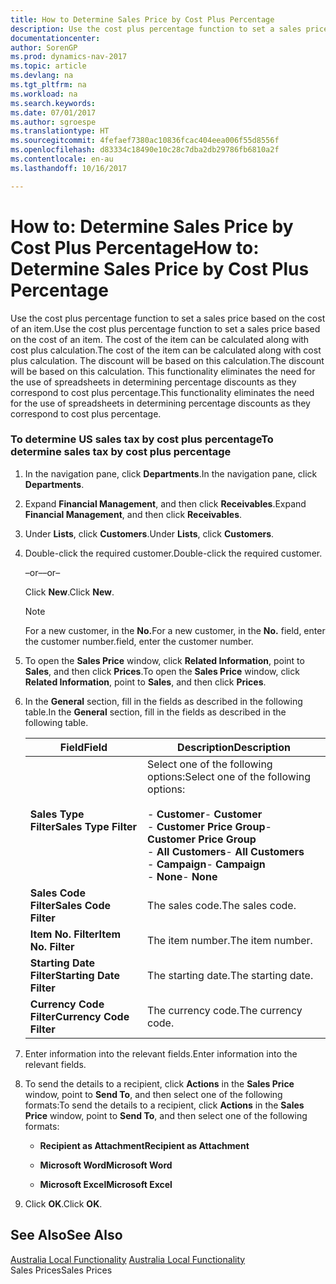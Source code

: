 ```yaml
---
title: How to Determine Sales Price by Cost Plus Percentage
description: Use the cost plus percentage function to set a sales price based on the cost of an item. The cost of the item can be calculated along with cost plus calculation. The discount will be based on this calculation. This functionality eliminates the need for the use of spreadsheets in determining percentage discounts as they correspond to cost plus percentage.
documentationcenter: 
author: SorenGP
ms.prod: dynamics-nav-2017
ms.topic: article
ms.devlang: na
ms.tgt_pltfrm: na
ms.workload: na
ms.search.keywords: 
ms.date: 07/01/2017
ms.author: sgroespe
ms.translationtype: HT
ms.sourcegitcommit: 4fefaef7380ac10836fcac404eea006f55d8556f
ms.openlocfilehash: d83334c18490e10c28c7dba2db29786fb6810a2f
ms.contentlocale: en-au
ms.lasthandoff: 10/16/2017

---
```

# <a name="how-to-determine-sales-price-by-cost-plus-percentage"></a><span data-ttu-id="79022-106">How to: Determine Sales Price by Cost Plus Percentage</span><span class="sxs-lookup"><span data-stu-id="79022-106">How to: Determine Sales Price by Cost Plus Percentage</span></span>
<span data-ttu-id="79022-107">Use the cost plus percentage function to set a sales price based on the cost of an item.</span><span class="sxs-lookup"><span data-stu-id="79022-107">Use the cost plus percentage function to set a sales price based on the cost of an item.</span></span> <span data-ttu-id="79022-108">The cost of the item can be calculated along with cost plus calculation.</span><span class="sxs-lookup"><span data-stu-id="79022-108">The cost of the item can be calculated along with cost plus calculation.</span></span> <span data-ttu-id="79022-109">The discount will be based on this calculation.</span><span class="sxs-lookup"><span data-stu-id="79022-109">The discount will be based on this calculation.</span></span> <span data-ttu-id="79022-110">This functionality eliminates the need for the use of spreadsheets in determining percentage discounts as they correspond to cost plus percentage.</span><span class="sxs-lookup"><span data-stu-id="79022-110">This functionality eliminates the need for the use of spreadsheets in determining percentage discounts as they correspond to cost plus percentage.</span></span>  
  
### <a name="to-determine-sales-tax-by-cost-plus-percentage"></a><span data-ttu-id="79022-111">To determine US sales tax by cost plus percentage</span><span class="sxs-lookup"><span data-stu-id="79022-111">To determine sales tax by cost plus percentage</span></span>  
  
1.  <span data-ttu-id="79022-112">In the navigation pane, click **Departments**.</span><span class="sxs-lookup"><span data-stu-id="79022-112">In the navigation pane, click **Departments**.</span></span>  
  
2.  <span data-ttu-id="79022-113">Expand **Financial Management**, and then click **Receivables**.</span><span class="sxs-lookup"><span data-stu-id="79022-113">Expand **Financial Management**, and then click **Receivables**.</span></span>  
  
3.  <span data-ttu-id="79022-114">Under **Lists**, click **Customers**.</span><span class="sxs-lookup"><span data-stu-id="79022-114">Under **Lists**, click **Customers**.</span></span>  
  
4.  <span data-ttu-id="79022-115">Double-click the required customer.</span><span class="sxs-lookup"><span data-stu-id="79022-115">Double-click the required customer.</span></span>  
  
     <span data-ttu-id="79022-116">–or–</span><span class="sxs-lookup"><span data-stu-id="79022-116">–or–</span></span>  
  
     <span data-ttu-id="79022-117">Click **New**.</span><span class="sxs-lookup"><span data-stu-id="79022-117">Click **New**.</span></span>  
  
    > [!NOTE]  
    >  <span data-ttu-id="79022-118">For a new customer, in the **No.**</span><span class="sxs-lookup"><span data-stu-id="79022-118">For a new customer, in the **No.**</span></span> <span data-ttu-id="79022-119">field, enter the customer number.</span><span class="sxs-lookup"><span data-stu-id="79022-119">field, enter the customer number.</span></span>  
  
5.  <span data-ttu-id="79022-120">To open the **Sales Price** window, click **Related Information**, point to **Sales**, and then click **Prices**.</span><span class="sxs-lookup"><span data-stu-id="79022-120">To open the **Sales Price** window, click **Related Information**, point to **Sales**, and then click **Prices**.</span></span>  
  
6.  <span data-ttu-id="79022-121">In the **General** section, fill in the fields as described in the following table.</span><span class="sxs-lookup"><span data-stu-id="79022-121">In the **General** section, fill in the fields as described in the following table.</span></span>  
  
    |<span data-ttu-id="79022-122">Field</span><span class="sxs-lookup"><span data-stu-id="79022-122">Field</span></span>|<span data-ttu-id="79022-123">Description</span><span class="sxs-lookup"><span data-stu-id="79022-123">Description</span></span>|  
    |-----------|-----------------|  
    |<span data-ttu-id="79022-124">**Sales Type Filter**</span><span class="sxs-lookup"><span data-stu-id="79022-124">**Sales Type Filter**</span></span>|<span data-ttu-id="79022-125">Select one of the following options:</span><span class="sxs-lookup"><span data-stu-id="79022-125">Select one of the following options:</span></span><br /><br /> <span data-ttu-id="79022-126">-   **Customer**</span><span class="sxs-lookup"><span data-stu-id="79022-126">-   **Customer**</span></span><br /><span data-ttu-id="79022-127">-   **Customer Price Group**</span><span class="sxs-lookup"><span data-stu-id="79022-127">-   **Customer Price Group**</span></span><br /><span data-ttu-id="79022-128">-   **All Customers**</span><span class="sxs-lookup"><span data-stu-id="79022-128">-   **All Customers**</span></span><br /><span data-ttu-id="79022-129">-   **Campaign**</span><span class="sxs-lookup"><span data-stu-id="79022-129">-   **Campaign**</span></span><br /><span data-ttu-id="79022-130">-   **None**</span><span class="sxs-lookup"><span data-stu-id="79022-130">-   **None**</span></span>|  
    |<span data-ttu-id="79022-131">**Sales Code Filter**</span><span class="sxs-lookup"><span data-stu-id="79022-131">**Sales Code Filter**</span></span>|<span data-ttu-id="79022-132">The sales code.</span><span class="sxs-lookup"><span data-stu-id="79022-132">The sales code.</span></span>|  
    |<span data-ttu-id="79022-133">**Item No. Filter**</span><span class="sxs-lookup"><span data-stu-id="79022-133">**Item No. Filter**</span></span>|<span data-ttu-id="79022-134">The item number.</span><span class="sxs-lookup"><span data-stu-id="79022-134">The item number.</span></span>|  
    |<span data-ttu-id="79022-135">**Starting Date Filter**</span><span class="sxs-lookup"><span data-stu-id="79022-135">**Starting Date Filter**</span></span>|<span data-ttu-id="79022-136">The starting date.</span><span class="sxs-lookup"><span data-stu-id="79022-136">The starting date.</span></span>|  
    |<span data-ttu-id="79022-137">**Currency Code Filter**</span><span class="sxs-lookup"><span data-stu-id="79022-137">**Currency Code Filter**</span></span>|<span data-ttu-id="79022-138">The currency code.</span><span class="sxs-lookup"><span data-stu-id="79022-138">The currency code.</span></span>|  
  
7.  <span data-ttu-id="79022-139">Enter information into the relevant fields.</span><span class="sxs-lookup"><span data-stu-id="79022-139">Enter information into the relevant fields.</span></span>  
  
8.  <span data-ttu-id="79022-140">To send the details to a recipient, click **Actions** in the **Sales Price** window, point to **Send To**, and then select one of the following formats:</span><span class="sxs-lookup"><span data-stu-id="79022-140">To send the details to a recipient, click **Actions** in the **Sales Price** window, point to **Send To**, and then select one of the following formats:</span></span>  
  
    -   <span data-ttu-id="79022-141">**Recipient as Attachment**</span><span class="sxs-lookup"><span data-stu-id="79022-141">**Recipient as Attachment**</span></span>  
  
    -   <span data-ttu-id="79022-142">**Microsoft Word**</span><span class="sxs-lookup"><span data-stu-id="79022-142">**Microsoft Word**</span></span>  
  
    -   <span data-ttu-id="79022-143">**Microsoft Excel**</span><span class="sxs-lookup"><span data-stu-id="79022-143">**Microsoft Excel**</span></span>  
  
9. <span data-ttu-id="79022-144">Click **OK**.</span><span class="sxs-lookup"><span data-stu-id="79022-144">Click **OK**.</span></span>  
  
## <a name="see-also"></a><span data-ttu-id="79022-145">See Also</span><span class="sxs-lookup"><span data-stu-id="79022-145">See Also</span></span>  
 <span data-ttu-id="79022-146">[Australia Local Functionality](australia-local-functionality.md) </span><span class="sxs-lookup"><span data-stu-id="79022-146">[Australia Local Functionality](australia-local-functionality.md) </span></span>  
 <span data-ttu-id="79022-147">Sales Prices</span><span class="sxs-lookup"><span data-stu-id="79022-147">Sales Prices</span></span>
